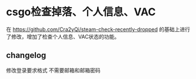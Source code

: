 #  csgo检查掉落、个人信息、VAC

在
https://github.com/Cra2yQi/steam-check-recently-dropped
的基础上进行了修改，增加了检查个人信息、VAC状态的功能。

## changelog 
修改登录要求格式 不需要邮箱和邮箱密码